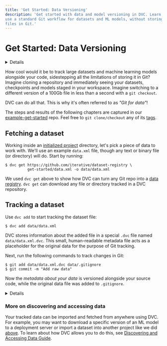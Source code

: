 ```yaml
---
title: 'Get Started: Data Versioning'
description: 'Get started with data and model versioning in DVC. Learn how to
use a standard Git workflow for datasets and ML models, without storing large
files in Git.'
---
```


# Get Started: Data Versioning

<details>

### 🎬 Click to watch a video intro.

https://youtu.be/kLKBcPonMYw

</details>

How cool would it be to track large datasets and machine learning models
alongside your code, sidestepping all the limitations of storing it in Git?
Imagine cloning a repository and immediately seeing your datasets, checkpoints
and models staged in your workspace. Imagine switching to a different version of
a 100Gb file in less than a second with a `git checkout`.

DVC can do all that. This is why it's often referred to as _*"Git for data"*_!

<admon type="tip">

The steps and results of the following chapters are captured in our
[example-get-started] repo. Feel free to `git clone/checkout` any of its
[tags][example-get-started-tags].

[example-get-started]: https://github.com/iterative/example-get-started
[example-get-started-tags]:
  https://github.com/iterative/example-get-started/tags

</admon>

## Fetching a dataset

Working inside an [initialized project](/doc/start#initializing-a-project)
directory, let's pick a piece of data to work with. We'll use an example
`data.xml` file, though any text or binary file (or directory) will do. Start by
running:

```cli
$ dvc get https://github.com/iterative/dataset-registry \
          get-started/data.xml -o data/data.xml
```

<admon type="info">

We used `dvc get` above to show how DVC can turn any Git repo into a [data
registry]. `dvc get` can download any file or directory tracked in a <abbr>DVC
repository</abbr>.

[data registry]: /doc/use-cases/data-registry

</admon>

## Tracking a dataset

Use `dvc add` to start tracking the dataset file:

```cli
$ dvc add data/data.xml
```

DVC stores information about the added file in a special `.dvc` file named
`data/data.xml.dvc`. This small, human-readable metadata file acts as a
placeholder for the original data for the purpose of Git tracking.

Next, run the following commands to track changes in Git:

```cli
$ git add data/data.xml.dvc data/.gitignore
$ git commit -m "Add raw data"
```

Now the _metadata about your data_ is versioned alongside your source code,
while the original data file was added to `.gitignore`.

<details id="add-click-to-get-a-peek-under-the-hood">

### 💡 Expand to get a peek under the hood

`dvc add` moved the data to the project's <abbr>cache</abbr>, and
<abbr>linked</abbr> it back to the <abbr>workspace</abbr>. The `.dvc/cache` will
look like this:

```
.dvc/cache
└── 22
    └── a1a2931c8370d3aeedd7183606fd7f
```

The hash value of the `data.xml` file we just added (`22a1a29...`) determines
the cache path shown above. And if you check `data/data.xml.dvc`, you will find
it there too:

```yaml
outs:
  - md5: 22a1a2931c8370d3aeedd7183606fd7f
    path: data.xml
```

</details>

<admon icon="book">

### More on discovering and accessing data

Your tracked data can be imported and fetched from anywhere using DVC. For
example, you may want to download a specific version of an ML model to a
deployment server or import a dataset into another project like we did
[above](#fetching-a-dataset). To learn about how DVC allows you to do this, see
[Discovering and Accessing Data Guide](/doc/user-guide/data-management/discovering-and-accessing-data).

</admon>
